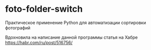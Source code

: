 # foto-folder-switch
Практическое применение Python для автоматизации сортировки фотографий

Вдохновила на написание данной программы статья на Хабре
https://habr.com/ru/post/516756/
